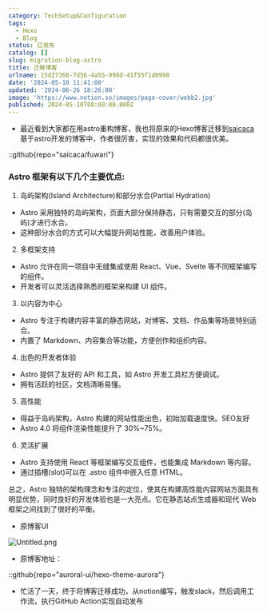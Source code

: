 ```yaml
---
category: TechSetup&Configuration
tags:
  - Hexo
  - Blog
status: 已发布
catalog: []
slug: migration-blog-astro
title: 迁移博客
urlname: 15d27368-7d56-4a55-998d-41f55f1d0998
date: '2024-05-10 11:41:00'
updated: '2024-06-26 18:26:00'
image: 'https://www.notion.so/images/page-cover/webb2.jpg'
published: 2024-05-10T08:00:00.000Z
---
```

- 最近看到大家都在用astro重构博客，我也将原来的Hexo博客迁移到[saicaca](https://github.com/saicaca/fuwari)基于astro开发的博客中，作者很厉害，实现的效果和代码都很优美。

::github{repo="saicaca/fuwari"}


### Astro 框架有以下几个主要优点:



1. 岛屿架构(Island Architecture)和部分水合(Partial Hydration)
- Astro 采用独特的岛屿架构，页面大部分保持静态，只有需要交互的部分(岛屿)才进行水合。
- 这种部分水合的方式可以大幅提升网站性能，改善用户体验。

2. 多框架支持
- Astro 允许在同一项目中无缝集成使用 React、Vue、Svelte 等不同框架编写的组件。
- 开发者可以灵活选择熟悉的框架来构建 UI 组件。

3. 以内容为中心
- Astro 专注于构建内容丰富的静态网站，对博客、文档、作品集等场景特别适合。
- 内置了 Markdown、内容集合等功能，方便创作和组织内容。

4. 出色的开发者体验
- Astro 提供了友好的 API 和工具，如 Astro 开发工具栏方便调试。
- 拥有活跃的社区，文档清晰易懂。

5. 高性能
- 得益于岛屿架构，Astro 构建的网站性能出色，初始加载速度快。SEO友好
- Astro 4.0 将组件渲染性能提升了 30%~75%。

6. 灵活扩展
- Astro 支持使用 React 等框架编写交互组件，也能集成 Markdown 等内容。
- 通过插槽(slot)可以在 .astro 组件中嵌入任意 HTML。

总之，Astro 独特的架构理念和专注的定位，使其在构建高性能内容网站方面具有明显优势，同时良好的开发体验也是一大亮点。它在静态站点生成器和现代 Web 框架之间找到了很好的平衡。

- 原博客UI

![Untitled.png](https://prod-files-secure.s3.us-west-2.amazonaws.com/5d24fe63-e567-4804-86f9-9fdc62e13082/3d59c350-432a-4fb6-a08f-0638fef2026e/Untitled.png?X-Amz-Algorithm=AWS4-HMAC-SHA256&X-Amz-Content-Sha256=UNSIGNED-PAYLOAD&X-Amz-Credential=ASIAZI2LB4664JQFV5B7%2F20250405%2Fus-west-2%2Fs3%2Faws4_request&X-Amz-Date=20250405T213230Z&X-Amz-Expires=3600&X-Amz-Security-Token=IQoJb3JpZ2luX2VjEL7%2F%2F%2F%2F%2F%2F%2F%2F%2F%2FwEaCXVzLXdlc3QtMiJHMEUCIAQl0TZnvifLDTG7LUneUQvLi5xiBW2XAQIfjLckQeauAiEAs4YSksk7BIx19oihHKMySrOp8kVIeT7aUrY3kdc2oNcq%2FwMINxAAGgw2Mzc0MjMxODM4MDUiDPZfbgCDHi3dRFFTmSrcA1NIt12neGrNfLRrlPhkSlSj1uvOoikaJh5CUfh4Z8fIdZHTOfu9GYBJoK%2FqYo1%2BN4hRX%2ByFyKfaAxG7q3WAR5EKPwOH3eVvjMvkhmQqK1v32oOpZ5AXUf9hgDvWWmuzBH7swbcTKmcVNxKkAhxbRu0Vcx201ve%2BX2f9GqjdwQck1AOGwveJfWbaxJq6Ab7axebrKv1CRKKoQfiAemsn5%2FxocxCaQkbK3ZyLVzrt%2FcqvSwbXfzXD1riKRg7uakInTUhQ628rwFkVn2IBoGoiLhqVtIsFxnjHnW2YUAUuWDnfvvoxV8h3knvU1yuRSpjT2PVsonq8I6CU6sLNWHuD58kRd34t%2F5u%2F9OfJhIGDDMQfRIAc%2B4vEAqxgK3%2FLexioa%2FNtfKtKCVr8GaedypzmKhnnTuXrK93sncLGB%2BWH1pnI0IHaMygI%2Bwoa86B8UbhL30ncL1HWASSBrPT8ZnWAdf3gYAr1HFm9zLDh7CWF9EgcrgyXLHmoEyvGAqsPAswbNW7xz0cncahDCAWrQTJeyX3KNMWFRIP2N9KhgVI2kcxgYZe4eabNOStXZbT6yRVXdh784KIK7Fw4P5ivPie2fDOCj7aO3SrdqZkKAmcoZq5mF%2FwdoOoz%2Fn9zehLCMKHBxr8GOqUBAUi0NAcovyCNPDfWBYBzFo3DuT2lvr3bOIYCWBr2jeGOVfCBeCL%2BQCSWJaJzoDV02t%2BHiEyyAG96Xwe6%2Fj%2BoHYOMuB%2FDuDSgKcUC58DhclbVa8d3B4t7vWwlGJS2ypzVKseDgenpq5hgJtM5f2Ub1UJ0ZBWS7Qz5gVmSnafPxDbC6gC%2BQIeYXau7PfoS25nYQLZgaXF3J3l3SfglkhmUWk%2BVsF%2FS&X-Amz-Signature=d1d1097c9f827a517911b7d40b6fd017039cdd292c46df7512ab6cf1e4526066&X-Amz-SignedHeaders=host&x-id=GetObject)

- 原博客地址：

::github{repo="auroral-ui/hexo-theme-aurora"}

- 忙活了一天，终于将博客迁移成功，从notion编写，触发slack，然后调用工作流，执行GitHub Action实现自动发布
